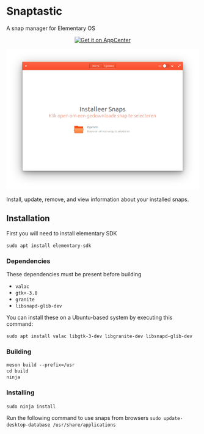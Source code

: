 # Snaptastic
A snap manager for Elementary OS

<p align="center">
    <a href="https://appcenter.elementary.io/com.github.bartzaalberg.snaptastic">
        <img src="https://appcenter.elementary.io/badge.svg" alt="Get it on AppCenter">
    </a>
</p>

<p align="center">
    <img 
    src="https://raw.githubusercontent.com/bartzaalberg/snaptastic/master/screenshot.png" />
</p>

Install, update, remove, and view information about your installed snaps.

## Installation

First you will need to install elementary SDK

 `sudo apt install elementary-sdk`

### Dependencies

These dependencies must be present before building
 - `valac`
 - `gtk+-3.0`
 - `granite`
 - `libsnapd-glib-dev`

 You can install these on a Ubuntu-based system by executing this command:
 
 `sudo apt install valac libgtk-3-dev libgranite-dev libsnapd-glib-dev`

### Building
```
meson build --prefix=/usr
cd build
ninja
```

### Installing
`sudo ninja install`

Run the following command to use snaps from browsers
`sudo update-desktop-database /usr/share/applications`

